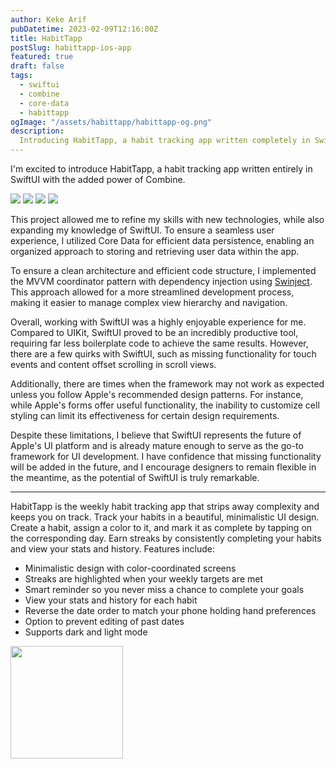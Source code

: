 ```yaml
---
author: Keke Arif
pubDatetime: 2023-02-09T12:16:00Z
title: HabitTapp
postSlug: habittapp-ios-app
featured: true
draft: false
tags:
  - swiftui
  - combine
  - core-data
  - habittapp
ogImage: "/assets/habittapp/habittapp-og.png"
description:
  Introducing HabitTapp, a habit tracking app written completely in SwiftUI with Combine.
---
```


I'm excited to introduce HabitTapp, a habit tracking app written entirely in SwiftUI with the added power of Combine.

<div class="flex overflow-x-auto">
    <img class="w-2/5 mr-3 border-0" src="/assets/habittapp/screenshot-1.jpg">
    <img class="w-2/5 mr-3 border-0" src="/assets/habittapp/screenshot-2.jpg">
    <img class="w-2/5 mr-3 border-0" src="/assets/habittapp/screenshot-3.jpg">
    <img class="w-2/5 mr-3 border-0" src="/assets/habittapp/screenshot-4.jpg">
</div>

This project allowed me to refine my skills with new technologies, while also expanding my knowledge of SwiftUI. To ensure a seamless user experience, I utilized Core Data for efficient data persistence, enabling an organized approach to storing and retrieving user data within the app.

To ensure a clean architecture and efficient code structure, I implemented the MVVM coordinator pattern with dependency injection using [Swinject](https://github.com/Swinject/Swinject). This approach allowed for a more streamlined development process, making it easier to manage complex view hierarchy and navigation.

Overall, working with SwiftUI was a highly enjoyable experience for me. Compared to UIKit, SwiftUI proved to be an incredibly productive tool, requiring far less boilerplate code to achieve the same results. However, there are a few quirks with SwiftUI, such as missing functionality for touch events and content offset scrolling in scroll views.

Additionally, there are times when the framework may not work as expected unless you follow Apple's recommended design patterns. For instance, while Apple's forms offer useful functionality, the inability to customize cell styling can limit its effectiveness for certain design requirements.

Despite these limitations, I believe that SwiftUI represents the future of Apple's UI platform and is already mature enough to serve as the go-to framework for UI development. I have confidence that missing functionality will be added in the future, and I encourage designers to remain flexible in the meantime, as the potential of SwiftUI is truly remarkable.

---

HabitTapp is the weekly habit tracking app that strips away complexity and keeps you on track. Track your habits in a beautiful, minimalistic UI design. Create a habit, assign a color to it, and mark it as complete by tapping on the corresponding day. Earn streaks by consistently completing your habits and view your stats and history. Features include:

* Minimalistic design with color-coordinated screens
* Streaks are highlighted when your weekly targets are met
* Smart reminder so you never miss a chance to complete your goals
* View your stats and history for each habit
* Reverse the date order to match your phone holding hand preferences
* Option to prevent editing of past dates
* Supports dark and light mode

<a href="https://apps.apple.com/gb/app/habittapp/id1667876040">
    <img class="border-0" src="/assets/appstore.png" width="180px">
</a>